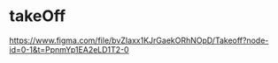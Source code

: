 # takeOff
 https://www.figma.com/file/bvZIaxx1KJrGaekORhNOpD/Takeoff?node-id=0-1&t=PpnmYp1EA2eLD1T2-0
